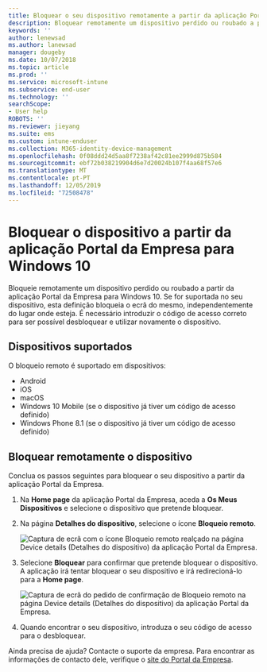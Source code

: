 ```yaml
---
title: Bloquear o seu dispositivo remotamente a partir da aplicação Portal da Empresa do Intune
description: Bloquear remotamente um dispositivo perdido ou roubado a partir da aplicação Portal da Empresa para Windows 10
keywords: ''
author: lenewsad
ms.author: lanewsad
manager: dougeby
ms.date: 10/07/2018
ms.topic: article
ms.prod: ''
ms.service: microsoft-intune
ms.subservice: end-user
ms.technology: ''
searchScope:
- User help
ROBOTS: ''
ms.reviewer: jieyang
ms.suite: ems
ms.custom: intune-enduser
ms.collection: M365-identity-device-management
ms.openlocfilehash: 0f08ddd24d5aa8f7238af42c81ee2999d875b584
ms.sourcegitcommit: ebf72b038219904d6e7d20024b107f4aa68f57e6
ms.translationtype: MT
ms.contentlocale: pt-PT
ms.lasthandoff: 12/05/2019
ms.locfileid: "72508478"
---
```

# <a name="lock-your-device-from-the-company-portal-app-for-windows-10"></a>Bloquear o dispositivo a partir da aplicação Portal da Empresa para Windows 10

Bloqueie remotamente um dispositivo perdido ou roubado a partir da aplicação Portal da Empresa para Windows 10. Se for suportada no seu dispositivo, esta definição bloqueia o ecrã do mesmo, independentemente do lugar onde esteja. É necessário introduzir o código de acesso correto para ser possível desbloquear e utilizar novamente o dispositivo.

## <a name="supported-devices"></a>Dispositivos suportados

O bloqueio remoto é suportado em dispositivos:  

* Android
* iOS
* macOS
* Windows 10 Mobile (se o dispositivo já tiver um código de acesso definido)
* Windows Phone 8.1 (se o dispositivo já tiver um código de acesso definido) 
  
## <a name="remote-lock-device"></a>Bloquear remotamente o dispositivo
Conclua os passos seguintes para bloquear o seu dispositivo a partir da aplicação Portal da Empresa.  

1. Na **Home page** da aplicação Portal da Empresa, aceda a **Os Meus Dispositivos** e selecione o dispositivo que pretende bloquear.

2. Na página **Detalhes do dispositivo**, selecione o ícone **Bloqueio remoto**.  


   ![Captura de ecrã com o ícone Bloqueio remoto realçado na página Device details (Detalhes do dispositivo) da aplicação Portal da Empresa.](./media/1804_remote_lock_Windows_CPapp_05.png)  

3. Selecione **Bloquear** para confirmar que pretende bloquear o dispositivo. A aplicação irá tentar bloquear o seu dispositivo e irá redirecioná-lo para a **Home page**.  


   ![Captura de ecrã do pedido de confirmação de Bloqueio remoto na página Device details (Detalhes do dispositivo) da aplicação Portal da Empresa.](./media/1804_remote_lock_Windows_CPapp_06.png)  

4. Quando encontrar o seu dispositivo, introduza o seu código de acesso para o desbloquear.  

Ainda precisa de ajuda? Contacte o suporte da empresa. Para encontrar as informações de contacto dele, verifique o [site do Portal da Empresa](https://go.microsoft.com/fwlink/?linkid=2010980).
